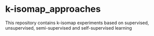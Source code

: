 # k-isomap_approaches
This repository contains k-isomap experiments based on supervised, unsupervised, semi-supervised and self-supervised learning
